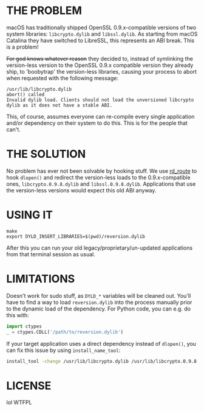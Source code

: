 # THE PROBLEM

macOS has traditionally shipped OpenSSL 0.9.x-compatible versions of two system libraries: `libcrypto.dylib` and `libssl.dylib`.
As starting from macOS Catalina they have switched to LibreSSL, this represents an ABI break. This is a problem!

~~For god knows whatever reason~~ they decided to, instead of symlinking the version-less version to the OpenSSL 0.9.x compatible version they already ship,
to 'boobytrap' the version-less libraries, causing your process to abort when requested with the following message:

```
/usr/lib/libcrypto.dylib
abort() called
Invalid dylib load. Clients should not load the unversioned libcrypto dylib as it does not have a stable ABI.
```

This, of course, assumes everyone can re-compile every single application and/or dependency on their system to do this. This is for the people that can't.

# THE SOLUTION

No problem has ever not been solvable by hooking stuff. We use [rd_route](https://github.com/rodionovd/rd_route) to hook `dlopen()` and redirect the version-less loads to the 0.9.x-compatible ones, `libcrypto.0.9.8.dylib` and `libssl.0.9.8.dylib`. Applications that use the version-less versions would expect this old ABI anyway.

# USING IT

```
make
export DYLD_INSERT_LIBRARIES=$(pwd)/reversion.dylib
```

After this you can run your old legacy/proprietary/un-updated applications from that terminal session as usual.

# LIMITATIONS

Doesn't work for sudo stuff, as `DYLD_*` variables will be cleaned out. You'll have to find a way to load `reversion.dylib` into the process manually prior to the dynamic load of the dependency. For Python code, you can e.g. do this with:

```python
import ctypes
_ = ctypes.CDLL('/path/to/reversion.dylib')
```

If your target application uses a direct dependency instead of `dlopen()`, you can fix this issue by using `install_name_tool`:

```sh
install_tool -change /usr/lib/libcrypto.dylib /usr/lib/libcrypto.0.9.8.dylib my-proprietary-binary
```

# LICENSE

lol WTFPL
